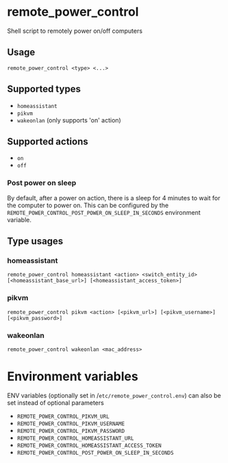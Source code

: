 # remote_power_control

Shell script to remotely power on/off computers

## Usage

`remote_power_control <type> <...>`

## Supported types

- `homeassistant`
- `pikvm`
- `wakeonlan` (only supports 'on' action)

## Supported actions

- `on`
- `off`

### Post power on sleep

By default, after a power on action, there is a sleep for 4 minutes to wait for the computer to power on. This can be configured by the `REMOTE_POWER_CONTROL_POST_POWER_ON_SLEEP_IN_SECONDS` environment variable.

## Type usages

### homeassistant

`remote_power_control homeassistant <action> <switch_entity_id> [<homeassistant_base_url>] [<homeassistant_access_token>]`

### pikvm
`remote_power_control pikvm <action> [<pikvm_url>] [<pikvm_username>] [<pikvm_password>]`

### wakeonlan
`remote_power_control wakeonlan <mac_address>`

# Environment variables

ENV variables (optionally set in /`etc/remote_power_control.env`) can also be set instead of optional parameters

- `REMOTE_POWER_CONTROL_PIKVM_URL`
- `REMOTE_POWER_CONTROL_PIKVM_USERNAME`
- `REMOTE_POWER_CONTROL_PIKVM_PASSWORD`
- `REMOTE_POWER_CONTROL_HOMEASSISTANT_URL`
- `REMOTE_POWER_CONTROL_HOMEASSISTANT_ACCESS_TOKEN`
- `REMOTE_POWER_CONTROL_POST_POWER_ON_SLEEP_IN_SECONDS`
